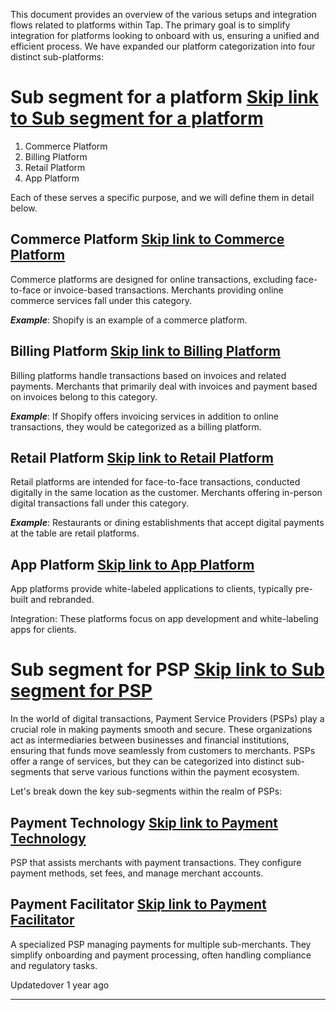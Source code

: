 This document provides an overview of the various setups and integration flows related to platforms within Tap. The primary goal is to simplify integration for platforms looking to onboard with us, ensuring a unified and efficient process. We have expanded our platform categorization into four distinct sub-platforms:

# Sub segment for a platform   [Skip link to Sub segment for a platform](https://developers.tap.company/docs/platforms-setup\#sub-segment-for-a-platform)

1. Commerce Platform
2. Billing Platform
3. Retail Platform
4. App Platform

Each of these serves a specific purpose, and we will define them in detail below.

## Commerce Platform   [Skip link to Commerce Platform](https://developers.tap.company/docs/platforms-setup\#commerce-platform)

Commerce platforms are designed for online transactions, excluding face-to-face or invoice-based transactions. Merchants providing online commerce services fall under this category.

_**Example**_: Shopify is an example of a commerce platform.

## Billing Platform   [Skip link to Billing Platform](https://developers.tap.company/docs/platforms-setup\#billing-platform)

Billing platforms handle transactions based on invoices and related payments. Merchants that primarily deal with invoices and payment based on invoices belong to this category.

_**Example**_: If Shopify offers invoicing services in addition to online transactions, they would be categorized as a billing platform.

## Retail Platform   [Skip link to Retail Platform](https://developers.tap.company/docs/platforms-setup\#retail-platform)

Retail platforms are intended for face-to-face transactions, conducted digitally in the same location as the customer. Merchants offering in-person digital transactions fall under this category.

**_Example_**: Restaurants or dining establishments that accept digital payments at the table are retail platforms.

## App Platform   [Skip link to App Platform](https://developers.tap.company/docs/platforms-setup\#app-platform)

App platforms provide white-labeled applications to clients, typically pre-built and rebranded.

Integration: These platforms focus on app development and white-labeling apps for clients.

# Sub segment for PSP   [Skip link to Sub segment for PSP](https://developers.tap.company/docs/platforms-setup\#sub-segment-for-psp)

In the world of digital transactions, Payment Service Providers (PSPs) play a crucial role in making payments smooth and secure. These organizations act as intermediaries between businesses and financial institutions, ensuring that funds move seamlessly from customers to merchants. PSPs offer a range of services, but they can be categorized into distinct sub-segments that serve various functions within the payment ecosystem.

Let's break down the key sub-segments within the realm of PSPs:

## Payment Technology   [Skip link to Payment Technology](https://developers.tap.company/docs/platforms-setup\#payment-technology)

PSP that assists merchants with payment transactions. They configure payment methods, set fees, and manage merchant accounts.

## Payment Facilitator   [Skip link to Payment Facilitator](https://developers.tap.company/docs/platforms-setup\#payment-facilitator)

A specialized PSP managing payments for multiple sub-merchants. They simplify onboarding and payment processing, often handling compliance and regulatory tasks.

Updatedover 1 year ago

* * *